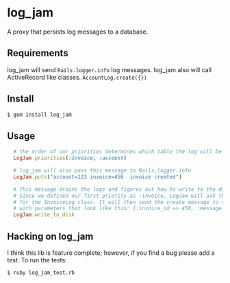 # log_jam

A proxy that persists log messages to a database.

## Requirements

log_jam will send `Rails.logger.info` log messages.
log_jam also will call ActiveRecord like classes. `AccountLog.create({})`

## Install

```bash
$ gem install log_jam
```

## Usage

```ruby
  # the order of our priorities determines which table the log will be stored in.
  LogJam.priorities(:invoice, :account)

  # log_jam will also pass this message to Rails.logger.info
  LogJam.puts("account=123 invoice=456  invoice created")

  # This message drains the logs and figures out how to write to the database.
  # Since we defined our first priority as :invoice, LogJam will ask the kernel
  # for the InvoiceLog class. It will then send the create message to the class
  # with parameters that look like this: {:invoice_id => 456, :message => "account=123 invoice=456  invoice created"}
  LogJam.write_to_disk
```

## Hacking on log_jam

I think this lib is feature complete; however, if you find a bug please add a test. To run the tests: 

```bash
$ ruby log_jam_test.rb
```

